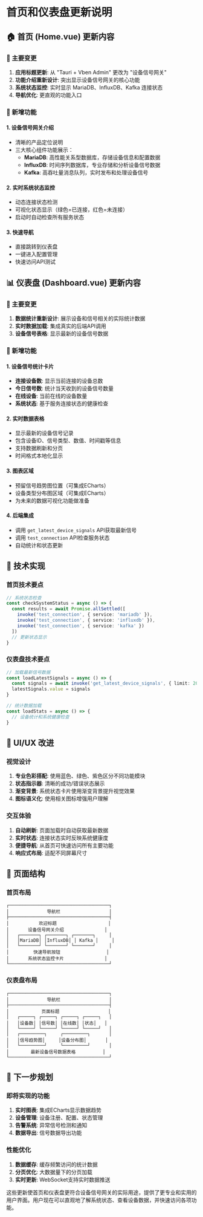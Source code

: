 # 首页和仪表盘更新说明

## 🏠 首页 (Home.vue) 更新内容

### 🎯 主要变更
1. **应用标题更新**: 从 "Tauri + Vben Admin" 更改为 "设备信号网关"
2. **功能介绍重新设计**: 突出显示设备信号网关的核心功能
3. **系统状态监控**: 实时显示 MariaDB、InfluxDB、Kafka 连接状态
4. **导航优化**: 更直观的功能入口

### 🌟 新增功能

#### 1. 设备信号网关介绍
- 清晰的产品定位说明
- 三大核心组件功能展示：
  - **MariaDB**: 高性能关系型数据库，存储设备信息和配置数据
  - **InfluxDB**: 时间序列数据库，专业存储和分析设备信号数据  
  - **Kafka**: 高吞吐量消息队列，实时发布和处理设备信号

#### 2. 实时系统状态监控
- 动态连接状态检测
- 可视化状态显示（绿色=已连接，红色=未连接）
- 启动时自动检查所有服务状态

#### 3. 快速导航
- 直接跳转到仪表盘
- 一键进入配置管理
- 快速访问API测试

## 📊 仪表盘 (Dashboard.vue) 更新内容

### 🎯 主要变更
1. **数据统计重新设计**: 展示设备和信号相关的实际统计数据
2. **实时数据加载**: 集成真实的后端API调用
3. **设备信号表格**: 显示最新的设备信号数据

### 🌟 新增功能

#### 1. 设备信号统计卡片
- **连接设备数**: 显示当前连接的设备总数
- **今日信号数**: 统计当天收到的设备信号数量
- **在线设备**: 当前在线的设备数量
- **系统状态**: 基于服务连接状态的健康检查

#### 2. 实时数据表格
- 显示最新的设备信号记录
- 包含设备ID、信号类型、数值、时间戳等信息
- 支持数据刷新和分页
- 时间格式本地化显示

#### 3. 图表区域
- 预留信号趋势图位置（可集成ECharts）
- 设备类型分布图区域（可集成ECharts）
- 为未来的数据可视化功能做准备

#### 4. 后端集成
- 调用 `get_latest_device_signals` API获取最新信号
- 调用 `test_connection` API检查服务状态
- 自动统计和状态更新

## 🔧 技术实现

### 首页技术要点
```typescript
// 系统状态检查
const checkSystemStatus = async () => {
  const results = await Promise.allSettled([
    invoke('test_connection', { service: 'mariadb' }),
    invoke('test_connection', { service: 'influxdb' }),
    invoke('test_connection', { service: 'kafka' })
  ])
  // 更新状态显示
}
```

### 仪表盘技术要点
```typescript
// 加载最新信号数据
const loadLatestSignals = async () => {
  const signals = await invoke('get_latest_device_signals', { limit: 20 })
  latestSignals.value = signals
}

// 统计数据加载
const loadStats = async () => {
  // 设备统计和系统健康检查
}
```

## 🎨 UI/UX 改进

### 视觉设计
1. **专业色彩搭配**: 使用蓝色、绿色、紫色区分不同功能模块
2. **状态指示器**: 清晰的成功/错误状态展示
3. **渐变背景**: 系统状态卡片使用渐变背景提升视觉效果
4. **图标语义化**: 使用相关图标增强用户理解

### 交互体验
1. **自动刷新**: 页面加载时自动获取最新数据
2. **实时状态**: 连接状态实时反映系统健康度
3. **便捷导航**: 从首页可快速访问所有主要功能
4. **响应式布局**: 适配不同屏幕尺寸

## 📱 页面结构

### 首页布局
```
┌─────────────────────────────────────┐
│              导航栏                  │
├─────────────────────────────────────┤
│           欢迎标题                   │
│       设备信号网关介绍               │
│   ┌───────┐ ┌───────┐ ┌───────┐     │
│   │MariaDB│ │InfluxDB│ │ Kafka │     │
│   └───────┘ └───────┘ └───────┘     │
│         快速导航按钮                 │
│       系统状态监控卡片               │
└─────────────────────────────────────┘
```

### 仪表盘布局
```
┌─────────────────────────────────────┐
│              导航栏                  │
├─────────────────────────────────────┤
│            页面标题                  │
│   ┌─────┐ ┌─────┐ ┌─────┐ ┌─────┐   │
│   │设备数│ │信号数│ │在线数│ │状态│   │
│   └─────┘ └─────┘ └─────┘ └─────┘   │
│   ┌─────────┐     ┌─────────┐       │
│   │信号趋势图│     │设备分布图│       │
│   └─────────┘     └─────────┘       │
│        最新设备信号数据表格          │
└─────────────────────────────────────┘
```

## 🚀 下一步规划

### 即将实现的功能
1. **实时图表**: 集成ECharts显示数据趋势
2. **设备管理**: 设备注册、配置、状态管理
3. **告警系统**: 异常信号检测和通知
4. **数据导出**: 信号数据导出功能

### 性能优化
1. **数据缓存**: 缓存频繁访问的统计数据
2. **分页优化**: 大数据量下的分页加载
3. **实时更新**: WebSocket支持实时数据推送

这些更新使首页和仪表盘更符合设备信号网关的实际用途，提供了更专业和实用的用户界面。用户现在可以直观地了解系统状态、查看设备数据，并快速访问各项功能。